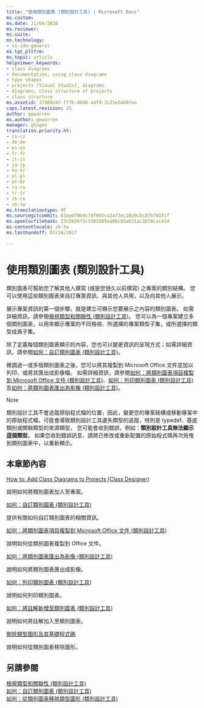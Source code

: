 ```yaml
---
title: "使用類別圖表 (類別設計工具) | Microsoft Docs"
ms.custom: 
ms.date: 11/04/2016
ms.reviewer: 
ms.suite: 
ms.technology:
- vs-ide-general
ms.tgt_pltfrm: 
ms.topic: article
helpviewer_keywords:
- class diagrams
- documentation, using class diagrams
- type shapes
- projects [Visual Studio], diagrams
- diagrams, class structure of projects
- class structure
ms.assetid: 37908cb7-f77b-4698-a4f9-3c21e5440fee
caps.latest.revision: 25
author: gewarren
ms.author: gewarren
manager: ghogen
translation.priority.ht:
- cs-cz
- de-de
- es-es
- fr-fr
- it-it
- ja-jp
- ko-kr
- pl-pl
- pt-br
- ru-ru
- tr-tr
- zh-cn
- zh-tw
ms.translationtype: HT
ms.sourcegitcommit: 63aad78bdc7df685ca3a73ec16a9cbc87b78151f
ms.openlocfilehash: 23c5b56f5c3382b65ea06cb5e631ac2078cac42d
ms.contentlocale: zh-tw
ms.lasthandoff: 07/14/2017

---
```

# <a name="working-with-class-diagrams-class-designer"></a>使用類別圖表 (類別設計工具)
類別圖表可幫助您了解其他人撰寫 (或是您很久以前撰寫) 之專案的類別結構。 您可以使用這些類別圖表來自訂專案資訊、與其他人共用，以及向其他人展示。  
  
 展示專案資訊的第一個步驟，就是建立可顯示您要展示之內容的類別圖表。 如需詳細資訊，請參閱[檢視類型和關聯性 (類別設計工具)](../ide/viewing-types-and-relationships-class-designer.md)。 您可以為一個專案建立多個類別圖表，以用來顯示專案的不同檢視、所選擇的專案類型子集，或所選擇的類型成員子集。  
  
 除了定義每個類別圖表顯示的內容，您也可以變更資訊的呈現方式；如需詳細資訊，請參閱[如何：自訂類別圖表 (類別設計工具)](../ide/how-to-customize-class-diagrams-class-designer.md)。  
  
 微調過一或多個類別圖表之後，您可以將其複製到 Microsoft Office 文件並加以列印，或將其匯出成影像檔。 如需詳細資訊，請參閱[如何：將類別圖表項目複製到 Microsoft Office 文件 (類別設計工具)](../ide/how-to-copy-class-diagram-elements-to-a-microsoft-office-document-class-designer.md)、[如何：列印類別圖表 (類別設計工具)](../ide/how-to-print-class-diagrams-class-designer.md) 及[如何：將類別圖表匯出為影像 (類別設計工具)](../ide/how-to-export-class-diagrams-as-images-class-designer.md)。  
  
> [!NOTE]
>  類別設計工具不會追蹤原始程式檔的位置，因此，變更您的專案結構或移動專案中的原始程式檔，可能會導致類別設計工具遺失類型的追蹤，特別是 typedef、基底類別或關聯類型的來源類型。 您可能會收到錯誤，例如：**類別設計工具無法顯示這個類型**。 如果您收到錯誤訊息，請將已修改或重新配置的原始程式碼再次拖曳到類別圖表中，以重新顯示。  
  
## <a name="in-this-section"></a>本章節內容  
 [How to: Add Class Diagrams to Projects (Class Designer)](../ide/how-to-add-class-diagrams-to-projects-class-designer.md)  
  
 說明如何將類別圖表加入至專案。  
  
 [如何：自訂類別圖表 (類別設計工具)](../ide/how-to-customize-class-diagrams-class-designer.md)  
  
 提供有關如何自訂類別圖表的相關資訊。  
  
 [如何：將類別圖表項目複製到 Microsoft Office 文件 (類別設計工具)](../ide/how-to-copy-class-diagram-elements-to-a-microsoft-office-document-class-designer.md)  
  
 說明如何從類別圖表複製到 Office 文件。  
  
 [如何：將類別圖表匯出為影像 (類別設計工具)](../ide/how-to-export-class-diagrams-as-images-class-designer.md)  
  
 說明如何將類別圖表匯出成影像。  
  
 [如何：列印類別圖表 (類別設計工具)](../ide/how-to-print-class-diagrams-class-designer.md)  
  
 說明如何列印類別圖表。  
  
 [如何：將註解新增至類別圖表 (類別設計工具)](../ide/how-to-add-comments-to-class-diagrams-class-designer.md)  
  
 說明如何將註解加入至類別圖表。  
  
 [刪除類型圖形及其基礎程式碼](../ide/how-to-customize-class-diagrams-class-designer.md#DeleteTypeShapeAndCode)  
  
 說明如何從類別圖表移除圖形。  
  
## <a name="see-also"></a>另請參閱  
 [檢視類型和關聯性 (類別設計工具)](../ide/viewing-types-and-relationships-class-designer.md)   
 [如何：自訂類別圖表 (類別設計工具)](../ide/how-to-customize-class-diagrams-class-designer.md)   
 [如何：從類別圖表移除類型圖形 (類別設計工具)](http://msdn.microsoft.com/en-us/ae41897d-d066-4b8c-bb9b-05436e12ff39)
